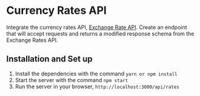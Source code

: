 # Currency Rates API

Integrate the currency rates API, [Exchange Rate API](https://api.exchangeratesapi.io/latest). Create an endpoint that will accept requests and returns a modified response schema from the Exchange Rates API.

## Installation and Set up

1. Install the dependencies with the command `yarn or npm install`
2. Start the server with the command `npm start`
3. Run the server in your browser, `http://localhost:3000/api/rates`